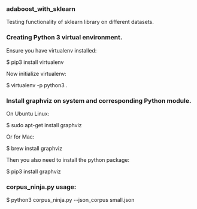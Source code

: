 ### adaboost_with_sklearn
Testing functionality of sklearn library on different datasets.


### Creating Python 3 virtual environment.

Ensure you have virtualenv installed:

$ pip3 install virtualenv

Now initialize virtualenv: 

$ virtualenv -p python3 .


### Install graphviz on system and corresponding Python module.

On Ubuntu Linux:

$ sudo apt-get install graphviz

Or for Mac:

$ brew install graphviz

Then you also need to install the python package:

$ pip3 install graphviz


### corpus_ninja.py usage:

$ python3 corpus_ninja.py --json_corpus small.json

